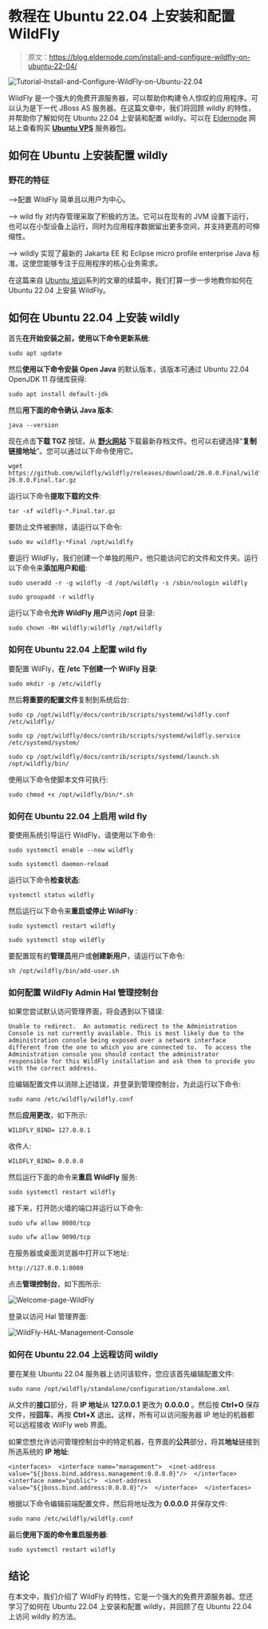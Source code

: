 # 教程在 Ubuntu 22.04 上安装和配置 WildFly

> 原文：<https://blog.eldernode.com/install-and-configure-wildfly-on-ubuntu-22-04/>

![Tutorial-Install-and-Configure-WildFly-on-Ubuntu-22.04](img/00e16dbfe8dcb91f983135c52d622bc1.png)

WildFly 是一个强大的免费开源服务器，可以帮助你构建令人惊叹的应用程序。可以认为是下一代 JBoss AS 服务器。在这篇文章中，我们将回顾 wildly 的特性，并帮助你了解如何在 Ubuntu 22.04 上安装和配置 wildly。可以在 [Eldernode](https://eldernode.com/) 网站上查看购买 [**Ubuntu VPS**](https://eldernode.com/ubuntu-vps/) 服务器包。

## **如何在 Ubuntu 上安装配置 wildly**

### **野花的特征**

–>配置 WildFly 简单且以用户为中心。

–> wild fly 对内存管理采取了积极的方法。它可以在现有的 JVM 设置下运行，也可以在小型设备上运行，同时为应用程序数据留出更多空间，并支持更高的可伸缩性。

–> wildly 实现了最新的 Jakarta EE 和 Eclipse micro profile enterprise Java 标准。这使您能够专注于应用程序的核心业务需求。

在这篇来自 [Ubuntu 培训](https://blog.eldernode.com/tag/ubuntu/)系列的文章的续篇中，我们打算一步一步地教你如何在 Ubuntu 22.04 上安装 WildFly。

## **如何在 Ubuntu 22.04 上安装 wildly**

首先**在开始安装之前，使用以下命令更新系统**:

```
sudo apt update
```

然后**使用以下命令安装 Open Java** 的默认版本，该版本可通过 Ubuntu 22.04 OpenJDK 11 存储库获得:

```
sudo apt install default-jdk
```

然后**用下面的命令确认 Java 版本**:

```
java --version
```

现在点击**下载 TGZ** 按钮，从 [**野火网站**](https://www.wildfly.org/downloads/) 下载最新存档文件。也可以右键选择“**复制链接地址**”。您可以通过以下命令使用它。

```
wget https://github.com/wildfly/wildfly/releases/download/26.0.0.Final/wildfly-26.0.0.Final.tar.gz
```

运行以下命令**提取下载的文件**:

```
tar -xf wildfly-*.Final.tar.gz
```

要防止文件被删除，请运行以下命令:

```
sudo mv wildfly-*Final /opt/wildlfy
```

要运行 WildFly，我们创建一个单独的用户，他只能访问它的文件和文件夹。运行以下命令来**添加用户和组**:

```
sudo useradd -r -g wildfly -d /opt/wildfly -s /sbin/nologin wildfly
```

```
sudo groupadd -r wildfly
```

运行以下命令**允许 WildFly 用户**访问 **/opt** 目录:

```
sudo chown -RH wildfly:wildfly /opt/wildfly
```

### **如何在 Ubuntu 22.04 上配置 wild fly**

要配置 WilFly，**在 **/etc** 下创建一个 WilFly 目录**:

```
sudo mkdir -p /etc/wildfly
```

然后**将重要的配置文件**复制到系统后台:

```
sudo cp /opt/wildfly/docs/contrib/scripts/systemd/wildfly.conf /etc/wildfly/
```

```
sudo cp /opt/wildfly/docs/contrib/scripts/systemd/wildfly.service /etc/systemd/system/
```

```
sudo cp /opt/wildfly/docs/contrib/scripts/systemd/launch.sh /opt/wildfly/bin/
```

使用以下命令使脚本文件可执行:

```
sudo chmod +x /opt/wildfly/bin/*.sh
```

### **如何在 Ubuntu 22.04 上启用 wild fly**

要使用系统引导运行 WildFly，请使用以下命令:

```
sudo systemctl enable --now wildfly
```

```
sudo systemctl daemon-reload
```

运行以下命令**检查状态**:

```
systemctl status wildfly
```

然后运行以下命令来**重启或停止 WildFly** :

```
sudo systemctl restart wildfly
```

```
sudo systemctl stop wildfly
```

要配置现有的**管理员**用户或**创建新用户**，请运行以下命令:

```
sh /opt/wildfly/bin/add-user.sh
```

### **如何配置 WildFly Admin Hal 管理控制台**

如果您尝试默认访问管理界面，将会遇到以下错误:

```
Unable to redirect.  An automatic redirect to the Administration Console is not currently available. This is most likely due to the administration console being exposed over a network interface different from the one to which you are connected to.  To access the Administration console you should contact the administrator responsible for this WildFly installation and ask them to provide you with the correct address.
```

应编辑配置文件以消除上述错误，并登录到管理控制台，为此运行以下命令:

```
sudo nano /etc/wildfly/wildfly.conf
```

然后**应用更改**，如下所示:

```
WILDFLY_BIND= 127.0.0.1
```

收件人:

```
WILDFLY_BIND= 0.0.0.0
```

然后运行下面的命令来**重启 WildFly** 服务:

```
sudo systemctl restart wildfly
```

接下来，打开防火墙的端口并运行以下命令:

```
sudo ufw allow 8080/tcp
```

```
sudo ufw allow 9090/tcp
```

在服务器或桌面浏览器中打开以下地址:

```
http://127.0.0.1:8080
```

点击**管理控制台**，如下图所示:

![Welcome-page-WildFly](img/ecf17794f7e901190e806334b74a3c65.png)

登录以访问 Hal 管理界面:

![WildFly-HAL-Management-Console](img/0133a0ca4d7070246c9c1936ebc2ee71.png)

### **如何在 Ubuntu 22.04 上远程访问 wildly**

要在某些 Ubuntu 22.04 服务器上访问该软件，您应该首先编辑配置文件:

```
sudo nano /opt/wildfly/standalone/configuration/standalone.xml
```

从文件的**接口**部分，将 **IP 地址**从 **127.0.0.1** 更改为 **0.0.0.0** 。然后按 **Ctrl+O** 保存文件，按**回车**，再按 **Ctrl+X** 退出。这样，所有可以访问服务器 IP 地址的机器都可以远程接收 WilFly web 界面。

如果您想允许访问管理控制台中的特定机器，在界面的**公共**部分，将其**地址**链接到所选系统的 **IP 地址**:

```
<interfaces>  <interface name="management">  <inet-address value="${jboss.bind.address.management:0.0.0.0}"/>  </interface>  <interface name="public">  <inet-address value="${jboss.bind.address:0.0.0.0}"/>  </interface>  </interfaces>
```

根据以下命令编辑前端配置文件，然后将地址改为 **0.0.0.0** 并保存文件:

```
sudo nano /etc/wildfly/wildfly.conf
```

最后**使用下面的命令重启服务器**:

```
sudo systemctl restart wildfly
```

## 结论

在本文中，我们介绍了 WildFly 的特性，它是一个强大的免费开源服务器。您还学习了如何在 Ubuntu 22.04 上安装和配置 wildly，并回顾了在 Ubuntu 22.04 上访问 wildly 的方法。